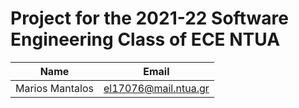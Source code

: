 # Project for the 2021-22 Software Engineering Class of ECE NTUA

|Name|Email|
|----|-----|
|Marios Mantalos|el17076@mail.ntua.gr|
